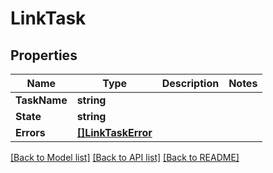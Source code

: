# LinkTask

## Properties

Name | Type | Description | Notes
------------ | ------------- | ------------- | -------------
**TaskName** | **string** |  | 
**State** | **string** |  | 
**Errors** | [**[]LinkTaskError**](LinkTaskError.md) |  | 

[[Back to Model list]](../README.md#documentation-for-models) [[Back to API list]](../README.md#documentation-for-api-endpoints) [[Back to README]](../README.md)


